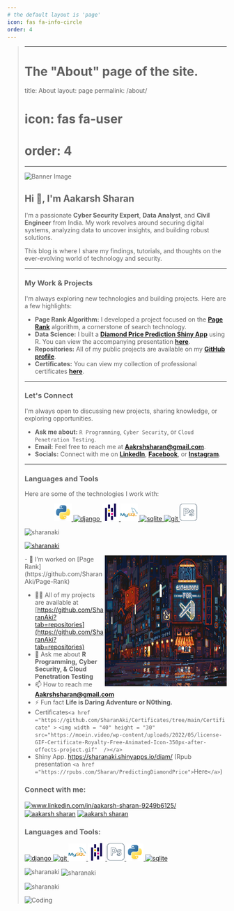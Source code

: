 ```yaml
---
# the default layout is 'page'
icon: fas fa-info-circle
order: 4
---
```

>
>
> ---
> # The "About" page of the site.
> title: About
> layout: page
> permalink: /about/
> # icon: fas fa-user
> # order: 4
> ---
> ![Banner Image](https://wallpaperaccess.com/full/4735135.png)
>
> ## Hi 👋, I'm Aakarsh Sharan
>
> I'm a passionate **Cyber Security Expert**, **Data Analyst**, and **Civil Engineer** from India. My work revolves around securing digital systems, analyzing data to uncover insights, and building robust solutions.
>
> This blog is where I share my findings, tutorials, and thoughts on the ever-evolving world of technology and security.
>
> ---
>
> ### My Work & Projects
>
> I'm always exploring new technologies and building projects. Here are a few highlights:
>
> * **Page Rank Algorithm:** I developed a project focused on the **[Page Rank](https://github.com/SharanAki/Page-Rank)** algorithm, a cornerstone of search technology.
> * **Data Science:** I built a **[Diamond Price Prediction Shiny App](https://sharanaki.shinyapps.io/diam/)** using R. You can view the accompanying presentation **[here](https://rpubs.com/Sharan/PredictingDiamondPrice)**.
> * **Repositories:** All of my public projects are available on my **[GitHub profile](https://github.com/SharanAki?tab=repositories)**.
> * **Certificates:** You can view my collection of professional certificates **[here](https://github.com/SharanAki/Certificates/tree/main/Certificate)**.
>
> ---
>
> ### Let's Connect
>
> I'm always open to discussing new projects, sharing knowledge, or exploring opportunities.
>
> * **Ask me about:** `R Programming`, `Cyber Security`, or `Cloud Penetration Testing`.
> * **Email:** Feel free to reach me at **Aakrshsharan@gmail.com**.
> * **Socials:** Connect with me on **[LinkedIn](https://linkedin.com/in/aakarsh-sharan-9249b6125/)**, **[Facebook](https://www.facebook.com/aakrsh.sharan)**, or **[Instagram](https://www.instagram.com/sharanaakarsh/)**.
>
> ---
>
> ### Languages and Tools
>
> Here are some of the technologies I work with:
>
> <p align="center">
>   <a href="https://www.python.org" target="_blank" rel="noreferrer"> <img src="https://raw.githubusercontent.com/devicons/devicon/master/icons/python/python-original.svg" alt="python" width="40" height="40"/> </a>
>   <a href="https://www.djangoproject.com/" target="_blank" rel="noreferrer"> <img src="https://cdn.worldvectorlogo.com/logos/django.svg" alt="django" width="40" height="40"/> </a>
>   <a href="https://pandas.pydata.org/" target="_blank" rel="noreferrer"> <img src="https://raw.githubusercontent.com/devicons/devicon/2ae2a900d2f041da66e950e4d48052658d850630/icons/pandas/pandas-original.svg" alt="pandas" width="40" height="40"/> </a>
>   <a href="https://www.mysql.com/" target="_blank" rel="noreferrer"> <img src="https://raw.githubusercontent.com/devicons/devicon/master/icons/mysql/mysql-original-wordmark.svg" alt="mysql" width="40" height="40"/> </a>
>   <a href="https://www.sqlite.org/" target="_blank" rel="noreferrer"> <img src="https://www.vectorlogo.zone/logos/sqlite/sqlite-icon.svg" alt="sqlite" width="40" height="40"/> </a>
>   <a href="https://git-scm.com/" target="_blank" rel="noreferrer"> <img src="https://www.vectorlogo.zone/logos/git-scm/git-scm-icon.svg" alt="git" width="40" height="40"/> </a>
>   <a href="https://www.photoshop.com/en" target="_blank" rel="noreferrer"> <img src="https://raw.githubusercontent.com/devicons/devicon/master/icons/photoshop/photoshop-line.svg" alt="photoshop" width="40" height="40"/> </a>
> </p>
>
>
> <p align="left"> <img src="https://komarev.com/ghpvc/?username=sharanaki&label=Profile%20views&color=0e75b6&style=flat" alt="sharanaki" /> </p>
>
> <p align="left"> <a href="https://github.com/ryo-ma/github-profile-trophy"><img src="https://github-profile-trophy.vercel.app/?username=sharanaki" alt="sharanaki" /></a> </p>
> <a href = "https://sprkl.dev/top-vs-code-extensions-for-developers/"><img   alt="Coding" width = "280" height = "300" align = "right" src="https://github.com/SharanAki/SharanAki/blob/main/gitduck-vs-code-extensions-animation-opt.gif"></a>
> - 🔭 I’m worked on [Page Rank](https://github.com/SharanAki/Page-Rank)
>
> - 👨‍💻 All of my projects are available at [https://github.com/SharanAki?tab=repositories](https://github.com/SharanAki?tab=repositories)
> - 💬 Ask me about **R Programming,** **Cyber Security, &** **Cloud Penetration Testing**
> - 📫 How to reach me **Aakrshsharan@gmail.com**
> - ⚡ Fun fact **Life is Daring Adventure or N0thing.**
> - Certificates`<a href ="https://github.com/SharanAki/Certificates/tree/main/Certificate" >` `<img width = "40" height = "30"  src="https://moein.video/wp-content/uploads/2022/05/license-GIF-Certificate-Royalty-Free-Animated-Icon-350px-after-effects-project.gif"  /></a>`
> - Shiny App. https://sharanaki.shinyapps.io/diam/ (Rpub presentation `<a href ="https://rpubs.com/Sharan/PredictingDiamondPrice">`Here`</a>`)
>
> <h3 align="left">Connect with me:</h3>
> <p align="left">
> <a href="https://linkedin.com/in/www.linkedin.com/in/aakarsh-sharan-9249b6125/" target="blank"><img align="center" src="https://raw.githubusercontent.com/rahuldkjain/github-profile-readme-generator/master/src/images/icons/Social/linked-in-alt.svg" alt="www.linkedin.com/in/aakarsh-sharan-9249b6125/" height="30" width="40" /></a>
> <a href="https://www.facebook.com/aakrsh.sharan" target="blank"><img align="center" src="https://raw.githubusercontent.com/rahuldkjain/github-profile-readme-generator/master/src/images/icons/Social/facebook.svg" alt="aakarsh sharan" height="30" width="40" /></a>
> <a href="https://www.instagram.com/sharanaakarsh/" target="blank"><img align="center" src="https://raw.githubusercontent.com/rahuldkjain/github-profile-readme-generator/master/src/images/icons/Social/instagram.svg" alt="aakarsh sharan" height="30" width="40" /></a>
> </p>
>
> <h3 align="left">Languages and Tools:</h3>
> <p align="left"> <a href="https://www.djangoproject.com/" target="_blank" rel="noreferrer"> <img src="https://cdn.worldvectorlogo.com/logos/django.svg" alt="django" width="40" height="40"/> </a> <a href="https://git-scm.com/" target="_blank" rel="noreferrer"> <img src="https://www.vectorlogo.zone/logos/git-scm/git-scm-icon.svg" alt="git" width="40" height="40"/> </a> <a href="https://www.mysql.com/" target="_blank" rel="noreferrer"> <img src="https://raw.githubusercontent.com/devicons/devicon/master/icons/mysql/mysql-original-wordmark.svg" alt="mysql" width="40" height="40"/> </a> <a href="https://pandas.pydata.org/" target="_blank" rel="noreferrer"> <img src="https://raw.githubusercontent.com/devicons/devicon/2ae2a900d2f041da66e950e4d48052658d850630/icons/pandas/pandas-original.svg" alt="pandas" width="40" height="40"/> </a> <a href="https://www.photoshop.com/en" target="_blank" rel="noreferrer"> <img src="https://raw.githubusercontent.com/devicons/devicon/master/icons/photoshop/photoshop-line.svg" alt="photoshop" width="40" height="40"/> </a> <a href="https://www.python.org" target="_blank" rel="noreferrer"> <img src="https://raw.githubusercontent.com/devicons/devicon/master/icons/python/python-original.svg" alt="python" width="40" height="40"/> </a> <a href="https://www.sqlite.org/" target="_blank" rel="noreferrer"> <img src="https://www.vectorlogo.zone/logos/sqlite/sqlite-icon.svg" alt="sqlite" width="40" height="40"/> </a> </p>
>
> <p><img align="left" src="https://github-readme-stats.vercel.app/api/top-langs?username=sharanaki&show_icons=true&locale=en&layout=compact" alt="sharanaki" /></p>
>
> <p> <img align="center" src="https://github-readme-stats.vercel.app/api?username=sharanaki&show_icons=true&theme=tokyonight&locale=en" alt="sharanaki" /></p>
>
> <p><img align="center" src="https://github-readme-streak-stats.herokuapp.com/?user=sharanaki&" alt="sharanaki" /></p>
> <img   alt="Coding" width = "1000" height = "50" class = "center" src="https://caccioppoli.com/Gif%20linee%20animate/Spinning_line.gif">
>
